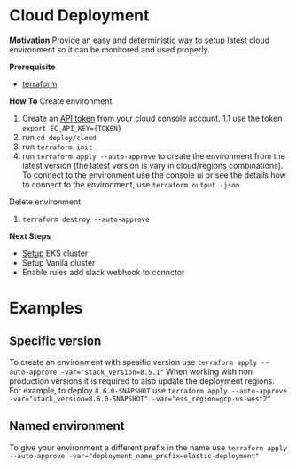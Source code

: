 # Cloud Deployment

**Motivation**
Provide an easy and deterministic way to setup latest cloud environment so it can be monitored and used properly.

**Prerequisite**
* [terraform](https://www.terraform.io/)

**How To**
Create environment
1. Create an [API token](https://cloud.elastic.co/deployment-features/keys) from your cloud console account.
    1.1 use the token `export EC_API_KEY={TOKEN}`
2. run `cd deploy/cloud`
3. run `terraform init`
4. run `terraform apply --auto-approve` to create the environment from the latest version (the latest version is vary in cloud/regions combinations).
To connect to the environment use the console ui or see the details how to connect to the environment, use `terraform output -json`

Delete environment
1. `terraform destroy --auto-approve`

**Next Steps**
* [Setup](https://github.com/elastic/security-team/blob/main/docs/cloud-security-posture-team/onboarding/deploy-agent-cloudbeat-on-eks.mdx) EKS cluster
* Setup Vanila cluster
* Enable rules add slack webhook to connctor

# Examples

## Specific version
To create an environment with spesific version use `terraform apply --auto-approve -var="stack_version=8.5.1"`
When working with non production versions it is required to also update the deployment regions.
For example, to deploy `8.6.0-SNAPSHOT` use `terraform apply --auto-approve -var="stack_version=8.6.0-SNAPSHOT" -var="ess_region=gcp-us-west2"`

## Named environment
To give your environment a different prefix in the name use `terraform apply --auto-approve -var="deployment_name_prefix=elastic-deployment"`
